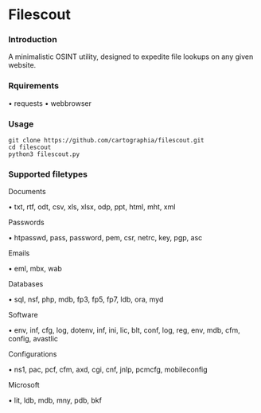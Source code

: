 # Filescout

### Introduction
A minimalistic OSINT utility, designed to expedite file lookups on any given website.

### Rquirements
• requests
• webbrowser

### Usage
```
git clone https://github.com/cartographia/filescout.git
cd filescout
python3 filescout.py
```

### Supported filetypes

Documents

• txt, rtf, odt, csv, xls, xlsx, odp, ppt, html, mht, xml

Passwords

• htpasswd, pass, password, pem, csr, netrc, key, pgp, asc

Emails 

• eml, mbx, wab

Databases

• sql, nsf, php, mdb, fp3, fp5, fp7, ldb, ora, myd

Software 

• env, inf, cfg, log, dotenv, inf, ini, lic, blt, conf, log, reg, env, mdb, cfm, config, avastlic

Configurations

• ns1, pac, pcf, cfm, axd, cgi, cnf, jnlp, pcmcfg, mobileconfig

Microsoft

• lit, ldb, mdb, mny, pdb, bkf
